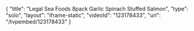 {
    "title": "Legal Sea Foods 8pack Garlic Spinach Stuffed Salmon",
    "type": "solo",
    "layout": "iframe-static",
    "videoId": "123178433",
    "url": "\/tvpembed\/123178433"
}
